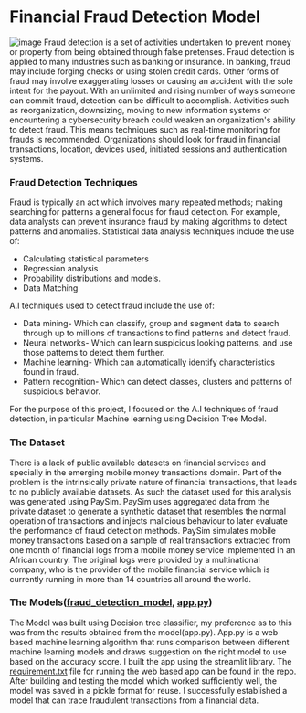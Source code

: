 # Financial Fraud Detection Model

![image](https://www.nice.com/engage/blog/wp-content/webp-express/webp-images/doc-root/engage/blog/wp-content/uploads/2019/11/Blog-682X325-83.png.webp)
Fraud detection is a set of activities undertaken to prevent money or property from being obtained through false pretenses. Fraud detection is applied to many industries such as banking or insurance. In banking, fraud may include forging checks or using stolen credit cards. Other forms of fraud may involve exaggerating losses or causing an accident with the sole intent for the payout.
With an unlimited and rising number of ways someone can commit fraud, detection can be difficult to accomplish. Activities such as reorganization, downsizing, moving to new information systems or encountering a cybersecurity breach could weaken an organization's ability to detect fraud. This means techniques such as real-time monitoring for frauds is recommended. Organizations should look for fraud in financial transactions, location, devices used, initiated sessions and authentication systems.

### Fraud Detection Techniques
Fraud is typically an act which involves many repeated methods; making searching for patterns a general focus for fraud detection. For example, data analysts can prevent insurance fraud by making algorithms to detect patterns and anomalies. Statistical data analysis techniques include the use of:
* Calculating statistical parameters
* Regression analysis
* Probability distributions and models.
* Data Matching

A.I techniques used to detect fraud include the use of:
* Data mining- Which can classify, group and segment data to search through up to millions of transactions to find patterns and detect fraud.
* Neural networks- Which can learn suspicious looking patterns, and use those patterns to detect them further.
* Machine learning- Which can automatically identify characteristics found in fraud.
* Pattern recognition- Which can detect classes, clusters and patterns of suspicious behavior.

For the purpose of this project, I focused on the A.I techniques of fraud detection, in particular Machine learning using Decision Tree Model.

### The Dataset

There is a lack of public available datasets on financial services and specially in the emerging mobile money transactions domain. Part of the problem is the intrinsically private nature of financial transactions, that leads to no publicly available datasets. As such the dataset used for this analysis was generated using PaySim. PaySim uses aggregated data from the private dataset to generate a synthetic dataset that resembles the normal operation of transactions and injects malicious behaviour to later evaluate the performance of fraud detection methods.
PaySim simulates mobile money transactions based on a sample of real transactions extracted from one month of financial logs from a mobile money service implemented in an African country. The original logs were provided by a multinational company, who is the provider of the mobile financial service which is currently running in more than 14 countries all around the world.

### The Models([fraud_detection_model](https://github.com/Josiah-Jovido/Fraud_detection/blob/main/Fraud_detection_model.ipynb), [app.py](https://github.com/Josiah-Jovido/Fraud_detection/blob/main/app.py))

The Model was built using Decision tree classifier, my preference as to this was from the results obtained from the model(app.py). App.py is a web based machine learning algorithm that runs comparison between different machine learning models and draws suggestion on the right model to use based on the accuracy score. I built the app using the streamlit library. The [requirement.txt](https://github.com/Josiah-Jovido/Fraud_detection/blob/main/requirements.txt) file for running the web based app can be found in the repo.
After building and testing the model which worked sufficiently well, the model was saved in a pickle format for reuse. I successfully established a model that can trace fraudulent transactions from a financial data. 

